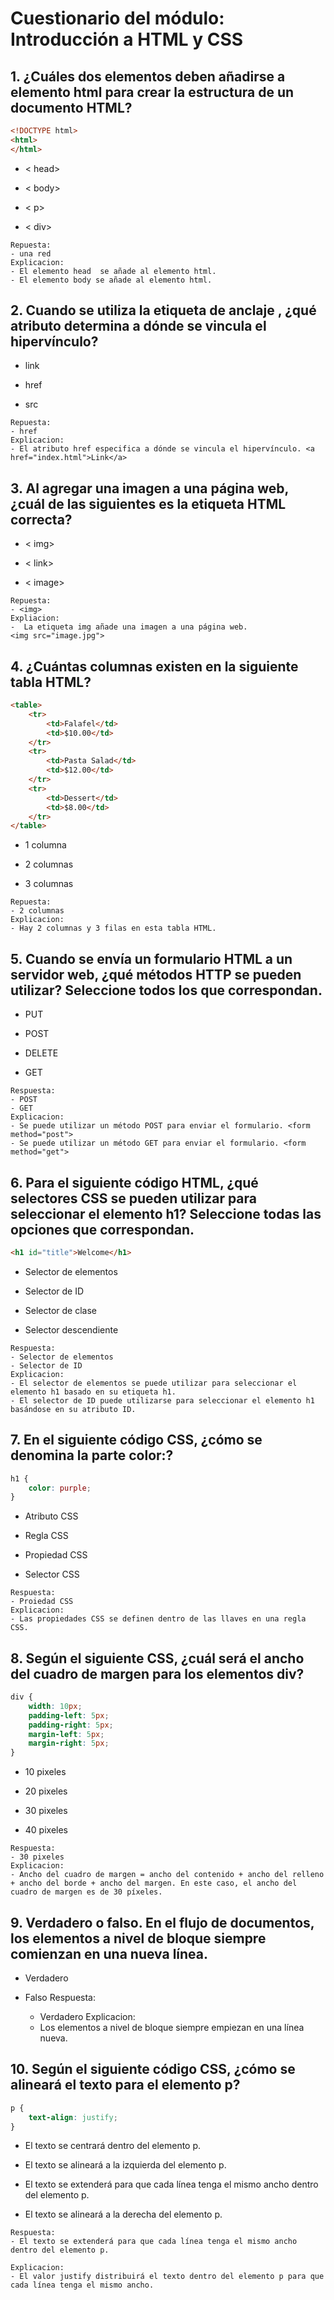 # Cuestionario del módulo: Introducción a HTML y CSS

## 1. ¿Cuáles dos elementos deben añadirse a elemento html para crear la estructura de un documento HTML?

```html
<!DOCTYPE html>
<html>
</html>
```



- < head>

- < body>

- < p>

- < div>

```
Repuesta:
- una red
Explicacion:
- El elemento head  se añade al elemento html.
- El elemento body se añade al elemento html.
```



## 2. Cuando se utiliza la etiqueta de anclaje <a>, ¿qué atributo determina a dónde se vincula el hipervínculo?

- link

- href

- src

```
Repuesta:
- href
Explicacion:
- El atributo href especifica a dónde se vincula el hipervínculo. <a href="index.html">Link</a>
```



## 3. Al agregar una imagen a una página web, ¿cuál de las siguientes es la etiqueta HTML correcta?

- < img>

- < link>

- < image>

```
Repuesta:
- <img>
Expliacion:
-  La etiqueta img añade una imagen a una página web. 
<img src="image.jpg">

```

## 4. ¿Cuántas columnas existen en la siguiente tabla HTML?

```html
<table>
    <tr>
        <td>Falafel</td>
        <td>$10.00</td>
    </tr>
    <tr>
        <td>Pasta Salad</td>
        <td>$12.00</td>
    </tr>
    <tr>
        <td>Dessert</td>
        <td>$8.00</td>
    </tr>
</table>
```



- 1 columna

- 2 columnas

- 3 columnas

```
Repuesta:
- 2 columnas
Explicacion:
- Hay 2 columnas y 3 filas en esta tabla HTML.
```

## 5. Cuando se envía un formulario HTML a un servidor web, ¿qué métodos HTTP se pueden utilizar? Seleccione todos los que correspondan.

- PUT

- POST

- DELETE

- GET

```
Respuesta:
- POST
- GET
Explicacion:
- Se puede utilizar un método POST para enviar el formulario. <form method="post">
- Se puede utilizar un método GET para enviar el formulario. <form method="get">
```

## 6. Para el siguiente código HTML, ¿qué selectores CSS se pueden utilizar para seleccionar el elemento h1? Seleccione todas las opciones que correspondan.

```html
<h1 id="title">Welcome</h1>
```



- Selector de elementos

- Selector de ID

- Selector de clase

- Selector descendiente

```
Respuesta:
- Selector de elementos
- Selector de ID
Explicacion:
- El selector de elementos se puede utilizar para seleccionar el elemento h1 basado en su etiqueta h1.
- El selector de ID puede utilizarse para seleccionar el elemento h1 basándose en su atributo ID.
```

## 7. En el siguiente código CSS, ¿cómo se denomina la parte color:?

```css
h1 {
    color: purple;
} 
```



- Atributo CSS

- Regla CSS

- Propiedad CSS

- Selector CSS

```
Respuesta:
- Proiedad CSS
Explicacion:
- Las propiedades CSS se definen dentro de las llaves en una regla CSS.
```



## 8. Según el siguiente CSS, ¿cuál será el ancho del cuadro de margen para los elementos div?

```css
div {
    width: 10px;
    padding-left: 5px;
    padding-right: 5px;
    margin-left: 5px;
    margin-right: 5px;
}
```



- 10 pixeles

- 20 pixeles

- 30 pixeles

- 40 pixeles

```
Respuesta:
- 30 pixeles
Explicacion:
- Ancho del cuadro de margen = ancho del contenido + ancho del relleno + ancho del borde + ancho del margen. En este caso, el ancho del cuadro de margen es de 30 píxeles.
```

## 9. Verdadero o falso. En el flujo de documentos, los elementos a nivel de bloque siempre comienzan en una nueva línea.

* Verdadero

* Falso
    Respuesta:
  
  - Verdadero
    Explicacion:
  - Los elementos a nivel de bloque siempre empiezan en una línea nueva.

## 10. Según el siguiente código CSS, ¿cómo se alineará el texto para el elemento p?

```css
p {
    text-align: justify;
}
```



- El texto se centrará dentro del elemento p.

- El texto se alineará a la izquierda del elemento p.

- El texto se extenderá para que cada línea tenga el mismo ancho dentro del elemento p.

- El texto se alineará a la derecha del elemento p.

```
Respuesta:
- El texto se extenderá para que cada línea tenga el mismo ancho dentro del elemento p.
￼
Explicacion:
- El valor justify distribuirá el texto dentro del elemento p para que cada línea tenga el mismo ancho. 
```
